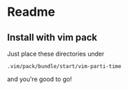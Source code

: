 # Readme

## Install with vim pack

Just place these directories under

```
.vim/pack/bundle/start/vim-parti-time
```

and you're good to go!
